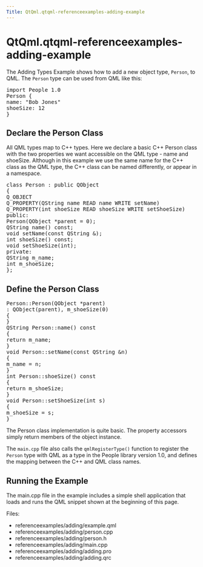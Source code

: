 ```yaml
---
Title: QtQml.qtqml-referenceexamples-adding-example
---
```


# QtQml.qtqml-referenceexamples-adding-example

<span class="subtitle"></span>
<!-- $$$referenceexamples/adding-description -->
<p>The Adding Types Example shows how to add a new object type, <code>Person</code>, to QML. The <code>Person</code> type can be used from QML like this:</p>
<pre class="qml">import People 1.0
<span class="type">Person</span> {
<span class="name">name</span>: <span class="string">&quot;Bob Jones&quot;</span>
<span class="name">shoeSize</span>: <span class="number">12</span>
}</pre>
<h2 id="declare-the-person-class">Declare the Person Class</h2>
<p>All QML types map to C++ types. Here we declare a basic C++ Person class with the two properties we want accessible on the QML type - name and shoeSize. Although in this example we use the same name for the C++ class as the QML type, the C++ class can be named differently, or appear in a namespace.</p>
<pre class="cpp"><span class="keyword">class</span> Person : <span class="keyword">public</span> <span class="type">QObject</span>
{
Q_OBJECT
Q_PROPERTY(<span class="type">QString</span> name READ name WRITE setName)
Q_PROPERTY(<span class="type">int</span> shoeSize READ shoeSize WRITE setShoeSize)
<span class="keyword">public</span>:
Person(<span class="type">QObject</span> <span class="operator">*</span>parent <span class="operator">=</span> <span class="number">0</span>);
<span class="type">QString</span> name() <span class="keyword">const</span>;
<span class="type">void</span> setName(<span class="keyword">const</span> <span class="type">QString</span> <span class="operator">&amp;</span>);
<span class="type">int</span> shoeSize() <span class="keyword">const</span>;
<span class="type">void</span> setShoeSize(<span class="type">int</span>);
<span class="keyword">private</span>:
<span class="type">QString</span> m_name;
<span class="type">int</span> m_shoeSize;
};</pre>
<h2 id="define-the-person-class">Define the Person Class</h2>
<pre class="cpp">Person<span class="operator">::</span>Person(<span class="type">QObject</span> <span class="operator">*</span>parent)
: <span class="type">QObject</span>(parent)<span class="operator">,</span> m_shoeSize(<span class="number">0</span>)
{
}
<span class="type">QString</span> Person<span class="operator">::</span>name() <span class="keyword">const</span>
{
<span class="keyword">return</span> m_name;
}
<span class="type">void</span> Person<span class="operator">::</span>setName(<span class="keyword">const</span> <span class="type">QString</span> <span class="operator">&amp;</span>n)
{
m_name <span class="operator">=</span> n;
}
<span class="type">int</span> Person<span class="operator">::</span>shoeSize() <span class="keyword">const</span>
{
<span class="keyword">return</span> m_shoeSize;
}
<span class="type">void</span> Person<span class="operator">::</span>setShoeSize(<span class="type">int</span> s)
{
m_shoeSize <span class="operator">=</span> s;
}</pre>
<p>The Person class implementation is quite basic. The property accessors simply return members of the object instance.</p>
<p>The <code>main.cpp</code> file also calls the <code>qmlRegisterType()</code> function to register the <code>Person</code> type with QML as a type in the People library version 1.0, and defines the mapping between the C++ and QML class names.</p>
<h2 id="running-the-example">Running the Example</h2>
<p>The main.cpp file in the example includes a simple shell application that loads and runs the QML snippet shown at the beginning of this page.</p>
<p>Files:</p>
<ul>
<li>referenceexamples/adding/example.qml</li>
<li>referenceexamples/adding/person.cpp</li>
<li>referenceexamples/adding/person.h</li>
<li>referenceexamples/adding/main.cpp</li>
<li>referenceexamples/adding/adding.pro</li>
<li>referenceexamples/adding/adding.qrc</li>
</ul>
<!-- @@@referenceexamples/adding -->
